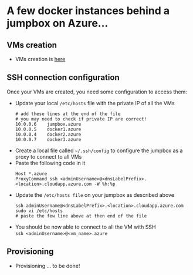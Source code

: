 # A few docker instances behind a jumpbox on Azure...

## VMs creation
* VMs creation is [here](vm_creation)

## SSH connection configuration
Once your VMs are created, you need some configuration to access them:   
* Update your local `/etc/hosts` file with the private IP of all the VMs
  ```
  # add these lines at the end of the file
  # you may need to check if private IP are correct!
  10.0.0.6    jumpbox.azure
  10.0.0.5    docker1.azure
  10.0.0.4    docker2.azure
  10.0.0.7    docker3.azure
  ```
* Create a local file called `~/.ssh/config` to configure the jumpbox as a proxy to connect to all VMs
* Paste the following code in it   
  ```
  Host *.azure
  ProxyCommand ssh <adminUsername>@<dnsLabelPrefix>.<location>.cloudapp.azure.com -W %h:%p
  ```
* Update the `/etc/hosts file` on your jumpbox as described above   
  ```
  ssh adminUsername@<dnsLabelPrefix>.<location>.cloudapp.azure.com
  sudo vi /etc/hosts
  # paste the few line above at then end of the file
  ```
* You should be now able to connect to all the VM with SSH   
  `ssh <adminUsername>@<vm_name>.azure`

## Provisioning  
* Provisioning ... to be done!
